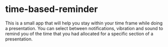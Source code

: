 # time-based-reminder
This is a small app that will help you stay within your time frame while doing a presentation. You can select between notifications, vibration and sound to remind you of the time that you had allocated for a specific section of a presentation.  
